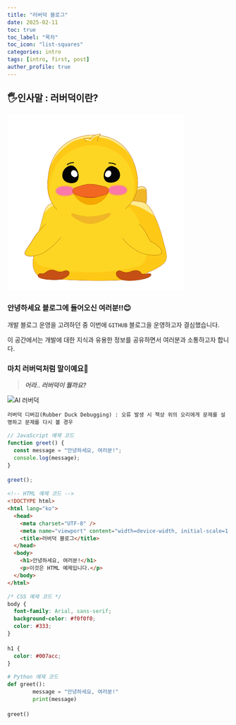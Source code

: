 ```yaml
---
title: "러버덕 블로그"
date: 2025-02-11
toc: true
toc_label: "목차"
toc_icon: "list-squares"
categories: intro
tags: [intro, first, post]
auther_profile: true
---
```


## 🖐️인사말 : 러버덕이란?

![main](/assets/images/rubberDuck.png)

### 안녕하세요 블로그에 들어오신 여러분!!😊

개발 블로그 운영을 고려하던 중 이번에 `GITHUB` 블로그을 운영하고자 결심했습니다.

이 공간에서는 개발에 대한 지식과 유용한 정보를 공유하면서 여러분과 소통하고자 합니다.

### 마치 러버덕처럼 말이예요🦆

> **_어라.. 러버덕이 뭘까요?_**

![AI 러버덕](https://deokgi-park.github.io/assets/images/loverDeok.jpg)

```
러버덕 디버깅(Rubber Duck Debugging) : 오류 발생 시 책상 위의 오리에게 문제를 설명하고 문제를 다시 볼 경우
```

```javascript
// JavaScript 예제 코드
function greet() {
  const message = "안녕하세요, 여러분!";
  console.log(message);
}

greet();
```

```html
<!-- HTML 예제 코드 -->
<!DOCTYPE html>
<html lang="ko">
  <head>
    <meta charset="UTF-8" />
    <meta name="viewport" content="width=device-width, initial-scale=1.0" />
    <title>러버덕 블로그</title>
  </head>
  <body>
    <h1>안녕하세요, 여러분!</h1>
    <p>이것은 HTML 예제입니다.</p>
  </body>
</html>
```

```css
/* CSS 예제 코드 */
body {
  font-family: Arial, sans-serif;
  background-color: #f0f0f0;
  color: #333;
}

h1 {
  color: #007acc;
}
```

```python
# Python 예제 코드
def greet():
        message = "안녕하세요, 여러분!"
        print(message)

greet()
```

